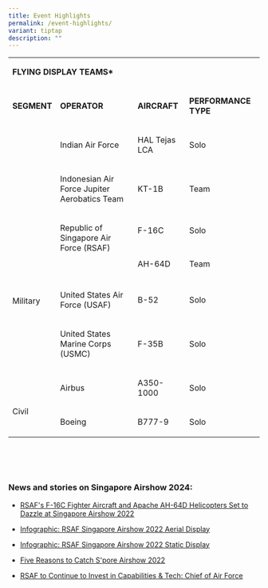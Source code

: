 ```yaml
---
title: Event Highlights
permalink: /event-highlights/
variant: tiptap
description: ""
---
```

<table><tbody><tr><td rowspan="1" colspan="4"><p><strong>FLYING DISPLAY TEAMS*</strong></p></td></tr><tr><td rowspan="1" colspan="1"><p><strong>SEGMENT</strong></p></td><td rowspan="1" colspan="1"><p><strong>OPERATOR</strong></p></td><td rowspan="1" colspan="1"><p><strong>AIRCRAFT</strong></p></td><td rowspan="1" colspan="1"><p><strong>PERFORMANCE TYPE</strong></p></td></tr><tr><td rowspan="6" colspan="1"><p>&nbsp;</p><p>&nbsp;</p><p>&nbsp;</p><p>&nbsp;</p><p>&nbsp;</p><p>&nbsp;</p><p>Military&nbsp;</p></td><td rowspan="1" colspan="1"><p>Indian Air Force</p></td><td rowspan="1" colspan="1"><p>HAL Tejas LCA</p></td><td rowspan="1" colspan="1"><p>Solo</p></td></tr><tr><td rowspan="1" colspan="1"><p>Indonesian Air Force Jupiter Aerobatics Team</p></td><td rowspan="1" colspan="1"><p>KT-1B</p></td><td rowspan="1" colspan="1"><p>Team</p></td></tr><tr><td rowspan="2" colspan="1"><p>Republic of Singapore Air Force (RSAF)</p><p>&nbsp;</p></td><td rowspan="1" colspan="1"><p>F-16C</p></td><td rowspan="1" colspan="1"><p>Solo</p></td></tr><tr><td rowspan="1" colspan="1"><p>AH-64D</p></td><td rowspan="1" colspan="1"><p>Team</p></td></tr><tr><td rowspan="1" colspan="1"><p>United States Air Force (USAF)</p></td><td rowspan="1" colspan="1"><p>B-52</p></td><td rowspan="1" colspan="1"><p>Solo</p></td></tr><tr><td rowspan="1" colspan="1"><p>United States Marine Corps (USMC)</p></td><td rowspan="1" colspan="1"><p>F-35B</p></td><td rowspan="1" colspan="1"><p>Solo</p></td></tr><tr><td rowspan="2" colspan="1"><p>&nbsp;</p><p>Civil</p></td><td rowspan="1" colspan="1"><p>Airbus</p></td><td rowspan="1" colspan="1"><p>A350-1000</p></td><td rowspan="1" colspan="1"><p>Solo</p></td></tr><tr><td rowspan="1" colspan="1"><p>Boeing</p></td><td rowspan="1" colspan="1"><p>B777-9</p></td><td rowspan="1" colspan="1"><p>Solo</p></td></tr></tbody></table><p><br><br>&nbsp;</p><h3>News&nbsp;and&nbsp;stories&nbsp;on&nbsp;Singapore&nbsp;Airshow&nbsp;2024:</h3><ul data-tight="true" class="tight"><li><p> <a href="https://www.mindef.gov.sg/web/portal/mindef/news-and-events/latest-releases/article-detail/2022/February/11feb22_nr" rel="noopener noreferrer" target="_blank"><u>RSAF's F-16C Fighter Aircraft and Apache AH-64D Helicopters Set to Dazzle at Singapore Airshow 2022</u></a></p></li><li><p><a href="https://www.mindef.gov.sg/web/portal/mindef/news-and-events/latest-releases/article-detail/2022/February/11feb22_infographic" rel="noopener noreferrer" target="_blank"><u>Infographic: RSAF Singapore Airshow 2022 Aerial Display</u></a></p></li><li><p><a href="https://www.mindef.gov.sg/web/portal/mindef/news-and-events/latest-releases/article-detail/2022/February/11feb22_infographic2" rel="noopener noreferrer" target="_blank"><u>Infographic: RSAF Singapore Airshow 2022 Static Display</u></a></p></li><li><p><a href="https://www.mindef.gov.sg/web/portal/pioneer/article/cover-article-detail/community/2022-Q1/11feb22_news1" rel="noopener noreferrer" target="_blank"><u>Five Reasons to Catch S'pore Airshow 2022</u></a></p></li><li><p><a href="https://www.mindef.gov.sg/web/portal/pioneer/article/feature-article-detail/people/2022-Q1/14feb22_news3" rel="noopener noreferrer" target="_blank"><u>RSAF to Continue to Invest in Capabilities &amp; Tech: Chief of Air Force</u></a>&nbsp;&nbsp;&nbsp;&nbsp;</p></li></ul><p>&nbsp;&nbsp;&nbsp;&nbsp;&nbsp;</p><p></p><p>&nbsp;&nbsp; &nbsp;&nbsp;&nbsp;&nbsp;&nbsp;&nbsp;&nbsp;&nbsp;</p><p></p><p></p>